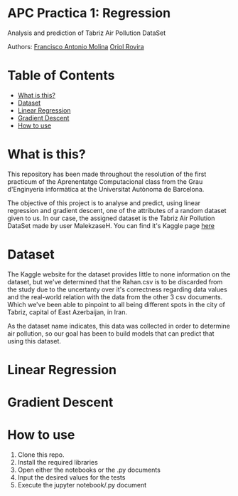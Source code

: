 # APC Practica 1: Regression 
Analysis and prediction of Tabriz Air Pollution DataSet

Authors:
  [Francisco Antonio Molina](https://github.com/franmuline/)
  [Oriol Rovira](https://github.com/1462731/)
  
# Table of Contents
  * [What is this?](#what-is-this)
  * [Dataset](#dataset)
  * [Linear Regression](#Linear-regression)
  * [Gradient Descent](#Gradient-descent)
  * [How to use](#how-to-use)

# What is this?
This repository has been made throughout the resolution of the first practicum of the Aprenentatge Computacional class from the Grau d'Enginyeria informàtica at the Universitat Autònoma de Barcelona.

The objective of this project is to analyse and predict, using linear regression and gradient descent, one of the attributes of a random dataset given to us. In our case, the assigned dataset is the Tabriz Air Pollution DataSet made by user MalekzaseH. You can find it's Kaggle page [here](https://www.kaggle.com/sabermalek/tapds)

# Dataset
The Kaggle website for the dataset provides little to none information on the dataset, but we've determined that the Rahan.csv is to be discarded from the study due to the uncertanty over it's correctness regarding data values and the real-world relation with the data from the other 3 csv documents. Which we've been able to pinpoint to all being different spots in the city of Tabriz, capital of East Azerbaijan, in Iran.

As the dataset name indicates, this data was collected in order to determine air pollution, so our goal has been to build models that can predict that using this dataset. 




# Linear Regression

# Gradient Descent

# How to use

  1. Clone this repo.
  2. Install the required libraries
  3. Open either the notebooks or the .py documents
  5. Input the desired values for the tests
  6. Execute the jupyter notebook/.py document
